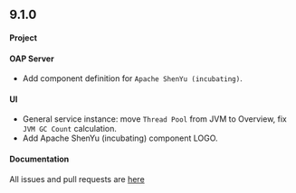 ## 9.1.0

#### Project


#### OAP Server
* Add component definition for `Apache ShenYu (incubating)`.

#### UI
* General service instance: move `Thread Pool` from JVM to Overview, fix `JVM GC Count` calculation.
* Add Apache ShenYu (incubating) component LOGO.

#### Documentation


All issues and pull requests are [here](https://github.com/apache/skywalking/milestone/128?closed=1)


